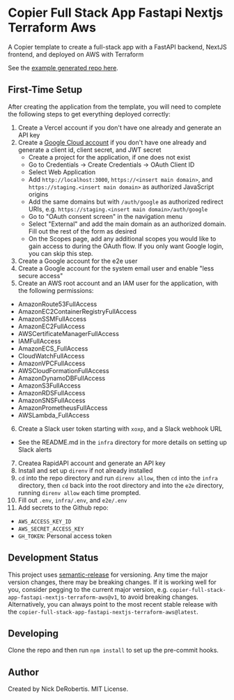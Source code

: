 # Copier Full Stack App Fastapi Nextjs Terraform Aws

A Copier template to create a full-stack app with a FastAPI backend, NextJS frontend, and deployed on AWS with Terraform

See the [example generated repo here](https://github.com/nickderobertis/copier-full-stack-app-fastapi-nextjs-terraform-aws-example).

## First-Time Setup

After creating the application from the template, you will need to complete the following
steps to get everything deployed correctly:

1. Create a Vercel account if you don't have one already and generate an API key
2. Create a [Google Cloud account](https://console.developers.google.com/) if you don't have one already and generate a client id,
   client secret, and JWT secret
   - Create a project for the application, if one does not exist
   - Go to Credentials -> Create Credentials -> OAuth Client ID
   - Select Web Application
   - Add `http://localhost:3000`, `https://<insert main domain>`, and
     `https://staging.<insert main domain>` as authorized JavaScript origins
   - Add the same domains but with `/auth/google` as authorized redirect URIs,
     e.g. `https://staging.<insert main domain>/auth/google`
   - Go to "OAuth consent screen" in the navigation menu
   - Select "External" and add the main domain as an authorized domain. Fill
     out the rest of the form as desired
   - On the Scopes page, add any additional scopes you would like to gain access to during the OAuth flow. If you only want Google login, you can skip this step.
3. Create a Google account for the e2e user
4. Create a Google account for the system email user and enable
   "less secure access"
5. Create an AWS root account and an IAM user for the application, with the following permissions:

- AmazonRoute53FullAccess
- AmazonEC2ContainerRegistryFullAccess
- AmazonSSMFullAccess
- AmazonEC2FullAccess
- AWSCertificateManagerFullAccess
- IAMFullAccess
- AmazonECS_FullAccess
- CloudWatchFullAccess
- AmazonVPCFullAccess
- AWSCloudFormationFullAccess
- AmazonDynamoDBFullAccess
- AmazonS3FullAccess
- AmazonRDSFullAccess
- AmazonSNSFullAccess
- AmazonPrometheusFullAccess
- AWSLambda_FullAccess

6. Create a Slack user token starting with `xoxp`, and a Slack webhook URL

- See the README.md in the `infra` directory for more details on setting up Slack alerts

7. Createa RapidAPI account and generate an API key
8. Install and set up `direnv` if not already installed
9. `cd` into the repo directory and run `direnv allow`, then `cd` into the `infra` directory, then `cd` back into the root directory and into the `e2e` directory, running `direnv allow` each time prompted.
10. Fill out `.env`, `infra/.env`, and `e2e/.env`
11. Add secrets to the Github repo:

- `AWS_ACCESS_KEY_ID`
- `AWS_SECRET_ACCESS_KEY`
- `GH_TOKEN`: Personal access token

## Development Status

This project uses [semantic-release](https://github.com/semantic-release/semantic-release) for versioning.
Any time the major version changes, there may be breaking changes. If it is working well for you, consider
pegging to the current major version, e.g. `copier-full-stack-app-fastapi-nextjs-terraform-aws@v1`, to avoid breaking changes. Alternatively,
you can always point to the most recent stable release with the `copier-full-stack-app-fastapi-nextjs-terraform-aws@latest`.

## Developing

Clone the repo and then run `npm install` to set up the pre-commit hooks.

## Author

Created by Nick DeRobertis. MIT License.
